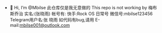 - 👋 Hi, I’m @Mbilse
此仓库仅是我无意做的
This repo is not working
by 梅布斯乔治
实名:(张晓雨)
帐号有:
快手:Rock OS 日常号
微信号:mbilse123456
Telegram用户名:张 晓雨
如代码有bug,请用
E-mail:mbilse001@outlook.com
